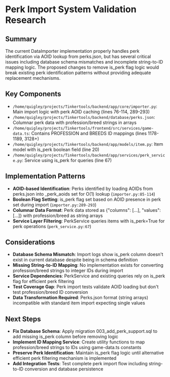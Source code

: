 # Perk Import System Validation Research

## Summary
The current DataImporter implementation properly handles perk identification via AOID lookup from perks.json, but has several critical issues including database schema mismatches and incomplete string-to-ID mapping logic. The proposed changes to remove is_perk flag logic would break existing perk identification patterns without providing adequate replacement mechanisms.

## Key Components
- `/home/quigley/projects/Tinkertools/backend/app/core/importer.py`: Main import logic with perk AOID caching (lines 76-114, 289-293)
- `/home/quigley/projects/Tinkertools/backend/database/perks.json`: Columnar perk data with profession/breed strings in arrays
- `/home/quigley/projects/Tinkertools/frontend/src/services/game-data.ts`: Contains PROFESSION and BREEDS ID mappings (lines 1178-1189, 3128+)
- `/home/quigley/projects/Tinkertools/backend/app/models/item.py`: Item model with is_perk boolean field (line 20)
- `/home/quigley/projects/Tinkertools/backend/app/services/perk_service.py`: Service using is_perk for queries (line 67)

## Implementation Patterns
- **AOID-based Identification**: Perks identified by loading AOIDs from perks.json into _perk_aoids set for O(1) lookup (`importer.py:85-114`)
- **Boolean Flag Setting**: is_perk flag set based on AOID presence in perk set during import (`importer.py:289-293`)
- **Columnar Data Format**: Perk data stored as {"columns": [...], "values": [...]} with profession/breed as string arrays
- **Service Layer Filtering**: PerkService queries items with is_perk=True for perk operations (`perk_service.py:67`)

## Considerations
- **Database Schema Mismatch**: Import logs show is_perk column doesn't exist in current database despite being in schema definition
- **Missing String-to-ID Mapping**: No implementation exists for converting profession/breed strings to integer IDs during import
- **Service Dependencies**: PerkService and existing queries rely on is_perk flag for efficient perk filtering
- **Test Coverage Gap**: Perk import tests validate AOID loading but don't test profession/breed ID conversion
- **Data Transformation Required**: Perks.json format (string arrays) incompatible with standard item import expecting single values

## Next Steps
- **Fix Database Schema**: Apply migration 003_add_perk_support.sql to add missing is_perk column before removing logic
- **Implement ID Mapping Service**: Create utility functions to map profession/breed strings to IDs using game-data.ts constants
- **Preserve Perk Identification**: Maintain is_perk flag logic until alternative efficient perk filtering mechanism is implemented
- **Add Integration Tests**: Test complete perk import flow including string-to-ID conversion and database persistence